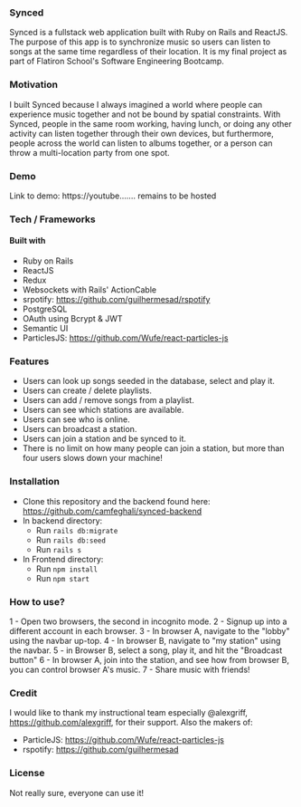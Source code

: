 ### Synced
Synced is a fullstack web application built with Ruby on Rails and ReactJS. The purpose of this app is to synchronize music so users can listen to songs at the same time regardless of their location. It is my final project as part of Flatiron School's Software Engineering Bootcamp.

### Motivation
I built Synced because I always imagined a world where people can experience music together and not be bound by spatial constraints. With Synced, people in the same room working, having lunch, or doing any other activity can listen together through their own devices, but furthermore, people across the world can listen to albums together, or a person can throw a multi-location party from one spot.

### Demo 
Link to demo: https://youtube....... remains to be hosted

### Tech / Frameworks

#### Built with
- Ruby on Rails
- ReactJS
- Redux
- Websockets with Rails' ActionCable
- srpotify: https://github.com/guilhermesad/rspotify
- PostgreSQL
- OAuth using Bcrypt & JWT
- Semantic UI
- ParticlesJS: https://github.com/Wufe/react-particles-js

### Features

- Users can look up songs seeded in the database, select and play it. 
- Users can create / delete playlists.
- Users can add / remove songs from a playlist.
- Users can see which stations are available.
- Users can see who is online.
- Users can broadcast a station.
- Users can join a station and be synced to it.
- There is no limit on how many people can join a station, but more than four users slows down your machine!

### Installation
- Clone this repository and the backend found here: https://github.com/camfeghali/synced-backend
- In backend directory: 
  - Run `rails db:migrate`
  - Run `rails db:seed`
  - Run `rails s`
- In Frontend directory:
  - Run `npm install`
  - Run `npm start`
  
### How to use?
1 - Open two browsers, the second in incognito mode.
2 - Signup up into a different account in each browser.
3 - In browser A, navigate to the "lobby" using the navbar up-top.
4 - In browser B, navigate to "my station" using the navbar.
5 - in Browser B, select a song, play it, and hit the "Broadcast button"
6 - In browser A, join into the station, and see how from browser B, you can control browser A's music.
7 - Share music with friends!

### Credit
I would like to thank my instructional team especially @alexgriff, https://github.com/alexgriff, for their support.
Also the makers of: 
- ParticleJS: https://github.com/Wufe/react-particles-js
- rspotify: https://github.com/guilhermesad

### License

Not really sure, everyone can use it!
  

